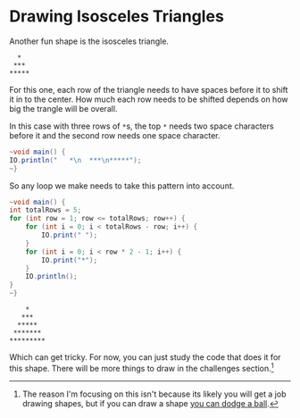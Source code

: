 # Drawing Isosceles Triangles

Another fun shape is the isosceles triangle.

```
  *
 ***
*****
```

For this one, each row of the triangle needs to have spaces before it to shift it in to the
center. How much each row needs to be shifted depends on how big the trangle will be overall.

In this case with three rows of `*`s, the top `*` needs two space characters before it
and the second row needs one space character.

```java
~void main() {
IO.println("   *\n  ***\n*****");
~}
```

So any loop we make needs to take this pattern into account.

```java
~void main() {
int totalRows = 5;
for (int row = 1; row <= totalRows; row++) {
    for (int i = 0; i < totalRows - row; i++) {
        IO.print(" ");
    }
    for (int i = 0; i < row * 2 - 1; i++) {
        IO.print("*");
    }
    IO.println();
}
~}
```

```
    *
   ***
  *****
 *******
*********
```

Which can get tricky. For now, you can just study the code that does it for this shape. There will be more things to draw
in the challenges section.[^reason]

[^reason]: The reason I'm focusing on this isn't because its likely you will get a job drawing shapes, but if you can draw a shape [you can dodge a ball](https://www.youtube.com/watch?v=1ZXHsNqkDI4).
